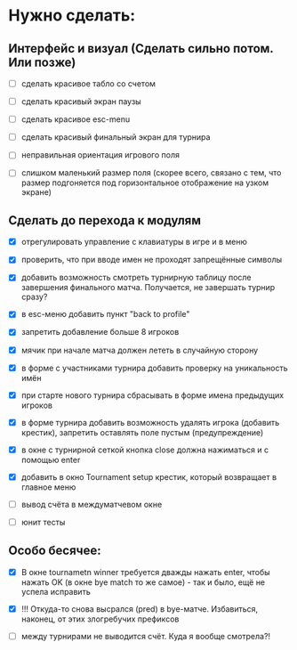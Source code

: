 # Нужно сделать:

## Интерфейс и визуал (Сделать сильно потом. Или позже)
- [ ] сделать красивое табло со счетом
- [ ] сделать красивый экран паузы
- [ ] сделать красивое esc-menu
- [ ] сделать красивый финальный экран для турнира
  
- [ ] неправильная ориентация игрового поля
- [ ] слишком маленький размер поля (скорее всего, связано с тем, что размер подгоняется под горизонтальное отображение на узком экране)


## Сделать до перехода к модулям
- [x] отрегулировать управление с клавиатуры в игре и в меню
- [x] проверить, что при вводе имен не проходят запрещённые символы
- [x] добавить возможность смотреть турнирную таблицу после завершения финального матча. Получается, не завершать турнир сразу?
- [x] в esc-меню добавить пункт "back to profile"
- [x] запретить добавление больше 8 игроков
- [x] мячик при начале матча должен лететь в случайную сторону
- [x] в форме с участниками турнира добавить проверку на уникальность имён
- [x] при старте нового турнира сбрасывать в форме имена предыдущих игроков
- [x] в форме турнира добавить возможность удалять игрока (добавить крестик), запретить оставлять поле пустым (предупреждение)
- [x] в окне с турнирной сеткой кнопка close должна нажиматься и с помощью enter
- [x] добавить в окно Tournament setup крестик, который возвращает в главное меню
- [ ] вывод счёта в междуматчевом окне
- [ ] юнит тесты


## Особо бесячее:

- [x] В окне tournametn winner требуется дважды нажать enter, чтобы нажать OK (в окне bye match то же самое) - так и было, ещё не успела исправить

- [x] !!! Откуда-то снова высрался (pred) в bye-матче. Избавиться, наконец, от этих злогребучих префиксов

-[ ] между турнирами не выводится счёт. Куда я вообще смотрела?!


